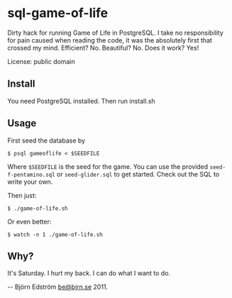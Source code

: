 sql-game-of-life
================

Dirty hack for running Game of Life in PostgreSQL. I take no responsibility for pain caused when reading the code, it was the absolutely first that crossed my mind. Efficient? No. Beautiful? No. Does it work? Yes!

License: public domain

Install
-------

You need PostgreSQL installed. Then run install.sh

Usage
-----

First seed the database by

`$ psql gameoflife < $SEEDFILE`

Where `$SEEDFILE` is the seed for the game. You can use the provided `seed-f-pentamino.sql` or `seed-glider.sql` to get started. Check out the SQL to write your own.

Then just:

`$ ./game-of-life.sh`

Or even better:

`$ watch -n 1 ./game-of-life.sh`

Why?
----

It's Saturday. I hurt my back. I can do what I want to do.

-- Björn Edström <be@bjrn.se> 2011.

